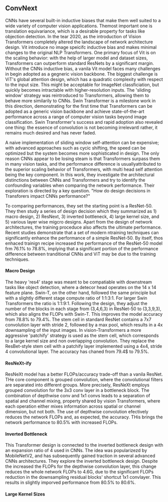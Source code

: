## ConvNext


CNNs have several built-in inductive biases that make them well suited to a wide variety of computer vision applications. Themost  important one is translation equivariance, which is a desirable property for tasks like objection detection. In the tear 2020, as the introduction of Vision Transformers completely altered the landscape of network architecture design. Vit introduce no image speicifc inductive bias and makes minimal changes to the original NLP Transformers. One primary focus of Vit is on the scaling behavior: with the help of larger model and dataset sizes, Transformers can outperform standard ResNets by a significant margin. Without the CNNs inductive bias, a vanila Vit model faces many challenges in begin adopted as a gegneric vision backbone. The biggest challenge is ViT's global attention design, which has a quadratic complexity with respect to the input size. This might be acceptable for ImageNet classficiation, but quickly becomes intractable with higher-resolution inputs. The 'sliding window' strategy was reintroduced to Transformers, allowing them to behave more similarily to CNNs. Swin Transformer is a milestone work in this direction, demonstrating for the first time that Transformers can be adopted as a generic vision backbone and achieve state-of-the-art performance across a range of computer vision tasks beyond image classification. Swin Transformer's success and rapid adoption also revealed one thing: the essence of convolution is not becoming irrelevantl rather, it remains much desired and has never faded. 

A naive implementation of sliding window self-attention can be expensive; with advanced approaches such as cycic shifting, the speed can be optimized but the system becomes more sophisticated in design. The only reason CNNs appear to be losing steam is that Transformers surpass them in many vision tasks, and the performance difference is usuallyattributed to the superior scaling behavior of Transformers, with multi head self attention being the key component. In this work, they investigate the architectural distinctions between CNNs and Transformers and try to identify the confounding variables when comparing the network performance. Their exploration is directed by a key question. "How do design decisions in Transforers impact CNNs performance?"

To comparing performances, they set the starting point is a ResNet-50. They then study a series of design decision which they summarized as 1) macro design, 2) ResNext, 3) inverted bottleneck, 4) large kernel size, and 5) various layer wise migcro designs. Apart from the design of network architectures, the training proceduce also affects the ultimate performance. Recent studies demonstrate that a set of modern ntraining techniques can significantly enhance the performance of a simple ResNet-50. By itself, thos enhaced trainign recipe increased the performance of the ResNet-50 model frm 76.1% to 78.8%, implying that a significant portion of the performance difference between tranditional CNNs and ViT may be due to the training techniques.

#### Macro Design

The heavy 'res4' stage was meant to be compatiable with downstream tasks like object detection, where a detecor head operates on the 14 x 14 feature plane. Swin-T, on the other hand, followed the same principle but with a slightly different stage compute ratio of 1:1:3:1. For larger Swin Transformers the ratio is 1:1:9:1. Following the design, they adjust the number of the blocks in each stage from (3,4,6,3) in ResNet-50 to (3,3,9,3), which also aligns the FLOPs with Swin-T. This improves the model accuracy from 78.8% to 79.4%. The stem cell in standard ResNet contains a 7x7 convolution layer with stride 2, followed by a max pool, which results in a 4x downsampling of the input images. In vision-Transformers a more aggressive 'patchify' strategy is used as the stem cell, which corresponds to a large kernel size and non overlapping convolution. They replace the ResBet-style stem cell with a patchify layer implemented using a 4x4, stride 4 convolutional layer. The accuracy has chaned from 79.4$ to 79.5%.

#### ResNeXt-ify

ResNeXt model has a better FLOPs/accuracy trade-off than a vanila ResNet. THe core component is grouped convolution, where the convolutional filters are separated into different groups. More precisely, ResNeXt employs grouped convolution for the 3x3 conv layer in a bottleneck block. The combination of depthwise conv and 1x1 convs leads to a separation of spatial and channel mixing, property shared by vision Transformers, where each operation either mixes information across spatial or channel dimension, but not both. The use of depthwise convolution efectively reduces the network FLOPs and, as expected, the accuracy. THis brings the network performance to 80.5% with increased FLOPs.

#### Inverted Bottleneck

This Transformer design is connected to the inverted bottleneck design with an expansion ratio of 4 used in CNNs.  The idea was popularizezd by MobileNetV2, and has subsequently gained traction in several advanced CNNs architectures. They explore the inverted bottleneck design. Despite the increased the FLOPs for the depthwise convolution layer, this change reduces the whole network FLOPs to 4.6G, due to the significant FLOPs reduction in the downsampling residual blocks' shortcut 1x1 convlayer. This results in slightly imporved performance from 80.5% to 80.6%.

#### Large Kernel Sizes

